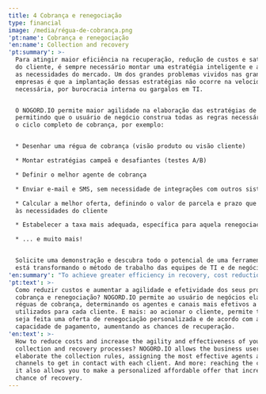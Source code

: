 ```yaml
---
title: 4 Cobrança e renegociação
type: financial
image: /media/régua-de-cobrança.png
'pt:name': Cobrança e renegociação
'en:name': Collection and recovery
'pt:summary': >-
  Para atingir maior eficiência na recuperação, redução de custos e satisfação
  do cliente, é sempre necessário montar uma estratégia inteligente e adequada
  as necessidades do mercado. Um dos grandes problemas vividos nas grandes
  empresas é que a implantação dessas estratégias não ocorre na velocidade
  necessária, por burocracia interna ou gargalos em TI.


  O NOGORD.IO permite maior agilidade na elaboração das estratégias de negócio,
  permitindo que o usuário de negócio construa todas as regras necessárias para
  o ciclo completo de cobrança, por exemplo:


  * Desenhar uma régua de cobrança (visão produto ou visão cliente)

  * Montar estratégias campeã e desafiantes (testes A/B)

  * Definir o melhor agente de cobrança

  * Enviar e-mail e SMS, sem necessidade de integrações com outros sistemas

  * Calcular a melhor oferta, definindo o valor de parcela e prazo que atendam
  às necessidades do cliente

  * Estabelecer a taxa mais adequada, específica para aquela renegociação

  * ... e muito mais!


  Solicite uma demonstração e descubra todo o potencial de uma ferramenta que
  está transformando o método de trabalho das equipes de TI e de negócio!
'en:summary': "To achieve greater efficiency in recovery, cost reduction and customer satisfaction, it is always necessary to set up an intelligent strategy that meets the market needs. One of the great problems experienced in large companies is that the implementation of these strategies does not occur at the required speed, due to internal bureaucracy or IT bottlenecks.\r\n\nNOGORD.IO allows greater agility in the elaboration of business strategies, allowing the business user to construct all the necessary rules for the complete collection cycle, for example:\r\n\n* Draw a collection rule (product-centric or customer-centric)\r\n* Build champion and challenging strategies (A/B tests)\r\n* Assign the best collection agent\r\n* Send e-mail and SMS, no need to integrate with other systems\r\n* Calculate the best offer by setting the installment amount and term that meet customer's needs\r\n* Define the most appropriate interest rate, specific to that debt recovery\r\n* ... and much more!\r\n\nRequest a demo and discover the full potential of a tool that is transforming the way IT and business teams work together!"
'pt:text': >-
  Como reduzir custos e aumentar a agilidade e efetividade dos seus processos de
  cobrança e renegociação? NOGORD.IO permite ao usuário de negócios elaborar as
  réguas de cobrança, determinando os agentes e canais mais efetivos a serem
  utilizados para cada cliente. E mais: ao acionar o cliente, permite também que
  seja feita uma oferta de renegociação personalizada e de acordo com a sua
  capacidade de pagamento, aumentando as chances de recuperação.
'en:text': >-
  How to reduce costs and increase the agility and effectiveness of your
  collection and recovery processes? NOGORD.IO allows the business user to
  elaborate the collection rules, assigning the most effective agents and
  channels to get in contact with each client. And more: reaching the customer,
  it also allows you to make a personalized affordable offer that increases the
  chance of recovery.
---
```


